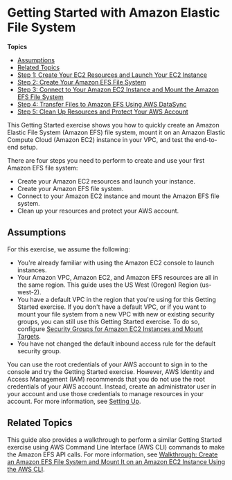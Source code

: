 # Getting Started with Amazon Elastic File System<a name="getting-started"></a>

**Topics**
+ [Assumptions](#gs-assumptions)
+ [Related Topics](#gs-related-topics)
+ [Step 1: Create Your EC2 Resources and Launch Your EC2 Instance](gs-step-one-create-ec2-resources.md)
+ [Step 2: Create Your Amazon EFS File System](gs-step-two-create-efs-resources.md)
+ [Step 3: Connect to Your Amazon EC2 Instance and Mount the Amazon EFS File System](gs-step-three-connect-to-ec2-instance.md)
+ [Step 4: Transfer Files to Amazon EFS Using AWS DataSync](gs-step-four-sync-files.md)
+ [Step 5: Clean Up Resources and Protect Your AWS Account](gs-step-four-cleanup.md)

This Getting Started exercise shows you how to quickly create an Amazon Elastic File System \(Amazon EFS\) file system, mount it on an Amazon Elastic Compute Cloud \(Amazon EC2\) instance in your VPC, and test the end\-to\-end setup\.

There are four steps you need to perform to create and use your first Amazon EFS file system:
+ Create your Amazon EC2 resources and launch your instance\.
+ Create your Amazon EFS file system\.
+ Connect to your Amazon EC2 instance and mount the Amazon EFS file system\.
+ Clean up your resources and protect your AWS account\.

## Assumptions<a name="gs-assumptions"></a>

For this exercise, we assume the following:
+ You're already familiar with using the Amazon EC2 console to launch instances\.
+ Your Amazon VPC, Amazon EC2, and Amazon EFS resources are all in the same region\. This guide uses the US West \(Oregon\) Region \(us\-west\-2\)\.
+ You have a default VPC in the region that you're using for this Getting Started exercise\. If you don't have a default VPC, or if you want to mount your file system from a new VPC with new or existing security groups, you can still use this Getting Started exercise\. To do so, configure [Security Groups for Amazon EC2 Instances and Mount Targets](security-considerations.md#network-access)\.
+ You have not changed the default inbound access rule for the default security group\.

You can use the root credentials of your AWS account to sign in to the console and try the Getting Started exercise\. However, AWS Identity and Access Management \(IAM\) recommends that you do not use the root credentials of your AWS account\. Instead, create an administrator user in your account and use those credentials to manage resources in your account\. For more information, see [Setting Up](setting-up.md)\.

## Related Topics<a name="gs-related-topics"></a>

This guide also provides a walkthrough to perform a similar Getting Started exercise using AWS Command Line Interface \(AWS CLI\) commands to make the Amazon EFS API calls\. For more information, see [Walkthrough: Create an Amazon EFS File System and Mount It on an Amazon EC2 Instance Using the AWS CLI](wt1-getting-started.md)\.